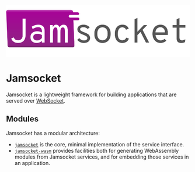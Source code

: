 ![Jamsocket Logo](jamsocket_logo.svg)

# Jamsocket

Jamsocket is a lightweight framework for building applications that are served over
[WebSocket](https://developer.mozilla.org/en-US/docs/Web/API/WebSockets_API).

## Modules

Jamsocket has a modular architecture:

- [`jamsocket`](/jamsocket) is the core, minimal implementation of the service interface.
- [`jamsocket-wasm`](/jamsocket-wasm) provides facilities both for generating WebAssembly modules from Jamsocket services, and for embedding those services in an application.